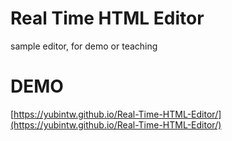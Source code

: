 #  Real Time HTML Editor

sample editor, for demo or teaching

# DEMO
[https://yubintw.github.io/Real-Time-HTML-Editor/](https://yubintw.github.io/Real-Time-HTML-Editor/)
